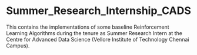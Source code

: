 # Summer_Research_Internship_CADS
This contains the implementations of some baseline Reinforcement Learning Algorithms during the tenure as Summer Research Intern at the Centre for Advanced Data Science (Vellore Institute of Technology Chennai Campus).
